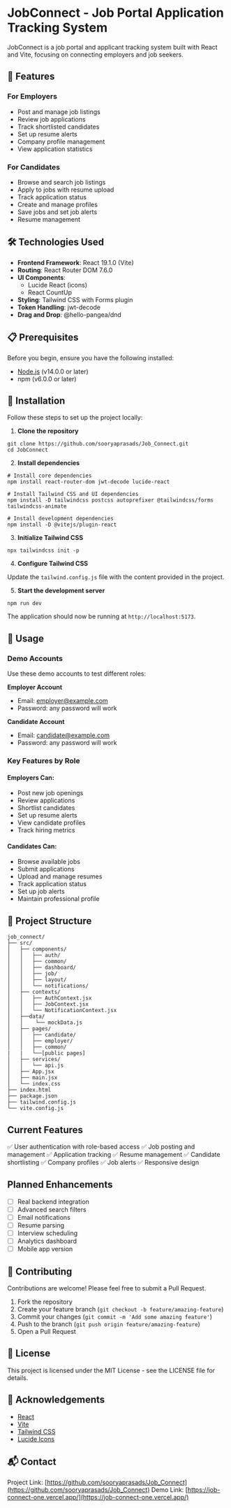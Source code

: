 # JobConnect - Job Portal Application Tracking System

JobConnect is a job portal and applicant tracking system built with React and Vite, focusing on connecting employers and job seekers.

## 🌟 Features

### For Employers
- Post and manage job listings
- Review job applications
- Track shortlisted candidates
- Set up resume alerts
- Company profile management
- View application statistics

### For Candidates
- Browse and search job listings
- Apply to jobs with resume upload
- Track application status
- Create and manage profiles
- Save jobs and set job alerts
- Resume management

## 🛠️ Technologies Used

- **Frontend Framework**: React 19.1.0 (Vite)
- **Routing**: React Router DOM 7.6.0
- **UI Components**: 
  - Lucide React (icons)
  - React CountUp
- **Styling**: Tailwind CSS with Forms plugin
- **Token Handling**: jwt-decode
- **Drag and Drop**: @hello-pangea/dnd

## 📋 Prerequisites

Before you begin, ensure you have the following installed:

- [Node.js](https://nodejs.org/) (v14.0.0 or later)
- npm (v6.0.0 or later)


## 🚀 Installation

Follow these steps to set up the project locally:

1. **Clone the repository**


```shellscript
git clone https://github.com/sooryaprasads/Job_Connect.git
cd JobConnect
```

2. **Install dependencies**


```shellscript
# Install core dependencies
npm install react-router-dom jwt-decode lucide-react

# Install Tailwind CSS and UI dependencies
npm install -D tailwindcss postcss autoprefixer @tailwindcss/forms tailwindcss-animate

# Install development dependencies
npm install -D @vitejs/plugin-react
```

3. **Initialize Tailwind CSS**


```shellscript
npx tailwindcss init -p
```

4. **Configure Tailwind CSS**


Update the `tailwind.config.js` file with the content provided in the project.

5. **Start the development server**


```shellscript
npm run dev
```

The application should now be running at `http://localhost:5173`.


## 📝 Usage

### Demo Accounts

Use these demo accounts to test different roles:

**Employer Account**
- Email: employer@example.com
- Password: any password will work

**Candidate Account**
- Email: candidate@example.com
- Password: any password will work

### Key Features by Role

#### Employers Can:
- Post new job openings
- Review applications
- Shortlist candidates
- Set up resume alerts
- View candidate profiles
- Track hiring metrics

#### Candidates Can:
- Browse available jobs
- Submit applications
- Upload and manage resumes
- Track application status
- Set up job alerts
- Maintain professional profile

## 📁 Project Structure
```
job_connect/
├── src/
│   ├── components/
│   │   ├── auth/
│   │   ├── common/
│   │   ├── dashboard/
│   │   ├── job/
│   │   ├── layout/
│   │   └── notifications/
│   ├── contexts/
│   │   ├── AuthContext.jsx
│   │   ├── JobContext.jsx
│   │   └── NotificationContext.jsx
│   ├──data/
│   │    └── mockData.js
│   ├── pages/
│   │   ├── candidate/
│   │   ├── employer/
│   │   ├── common/
|   |   └──[public pages]
│   ├── services/
│   │   └── api.js
│   ├── App.jsx
│   ├── main.jsx
│   └── index.css
├── index.html
├── package.json
├── tailwind.config.js
└── vite.config.js
```

## Current Features

✅ User authentication with role-based access
✅ Job posting and management
✅ Application tracking
✅ Resume management
✅ Candidate shortlisting
✅ Company profiles
✅ Job alerts
✅ Responsive design

## Planned Enhancements

- [ ] Real backend integration
- [ ] Advanced search filters
- [ ] Email notifications
- [ ] Resume parsing
- [ ] Interview scheduling
- [ ] Analytics dashboard
- [ ] Mobile app version

## 🤝 Contributing

Contributions are welcome! Please feel free to submit a Pull Request.

1. Fork the repository
2. Create your feature branch (`git checkout -b feature/amazing-feature`)
3. Commit your changes (`git commit -m 'Add some amazing feature'`)
4. Push to the branch (`git push origin feature/amazing-feature`)
5. Open a Pull Request


## 📄 License

This project is licensed under the MIT License - see the LICENSE file for details.

## 👏 Acknowledgements

- [React](https://reactjs.org/)
- [Vite](https://vitejs.dev/)
- [Tailwind CSS](https://tailwindcss.com/)
- [Lucide Icons](https://lucide.dev/)

## 📬 Contact

Project Link: [https://github.com/sooryaprasads/Job_Connect](https://github.com/sooryaprasads/Job_Connect)
Demo Link: [https://job-connect-one.vercel.app/](https://job-connect-one.vercel.app/)